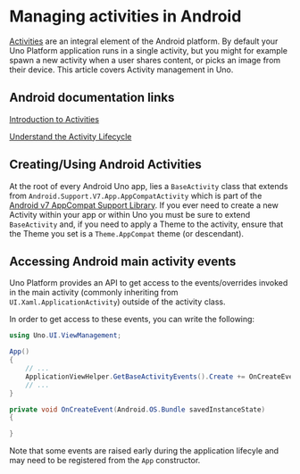 # Managing activities in Android

[Activities](https://developer.android.com/reference/android/app/Activity) are an integral element of the Android platform. By default your Uno Platform application runs in a single activity, but you might for example spawn a new activity when a user shares content, or picks an image from their device. This article covers Activity management in Uno.

## Android documentation links

[Introduction to Activities](https://developer.android.com/guide/components/activities/intro-activities)

[Understand the Activity Lifecycle](https://developer.android.com/guide/components/activities/activity-lifecycle)

## Creating/Using Android Activities

At the root of every Android Uno app, lies a `BaseActivity` class that extends from `Android.Support.V7.App.AppCompatActivity` which is part of the [Android v7 AppCompat Support Library](https://developer.android.com/topic/libraries/support-library/features.html#v7-appcompat). If you ever need to create a new Activity within your app or within Uno you must be sure to extend `BaseActivity` and, if you need to apply a Theme to the activity, ensure that the Theme you set is a `Theme.AppCompat` theme (or descendant).

## Accessing Android main activity events

Uno Platform provides an API to get access to the events/overrides invoked in the main activity (commonly inheriting from `UI.Xaml.ApplicationActivity`) outside of the activity class.

In order to get access to these events, you can write the following:

```csharp
using Uno.UI.ViewManagement;

App()
{
    // ...
    ApplicationViewHelper.GetBaseActivityEvents().Create += OnCreateEvent;
    // ...
}

private void OnCreateEvent(Android.OS.Bundle savedInstanceState)
{

}
```

Note that some events are raised early during the application lifecyle and may need to be registered from the `App` constructor.
